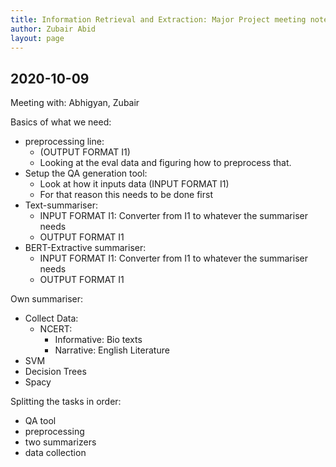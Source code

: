 ```yaml
---
title: Information Retrieval and Extraction: Major Project meeting notes
author: Zubair Abid
layout: page
---
```


## 2020-10-09

Meeting with: Abhigyan, Zubair

Basics of what we need:

- preprocessing line:
    - (OUTPUT FORMAT I1)
    - Looking at the eval data and figuring how to preprocess that.
- Setup the QA generation tool:
    - Look at how it inputs data (INPUT FORMAT I1)
    - For that reason this needs to be done first
- Text-summariser:
    - INPUT FORMAT I1: Converter from I1 to whatever the summariser needs
    - OUTPUT FORMAT I1
- BERT-Extractive summariser:
    - INPUT FORMAT I1: Converter from I1 to whatever the summariser needs
    - OUTPUT FORMAT I1

Own summariser:

- Collect Data:
    - NCERT:
        - Informative: Bio texts
        - Narrative: English Literature
- SVM
- Decision Trees
- Spacy

Splitting the tasks in order:

- QA tool
- preprocessing
- two summarizers
- data collection
